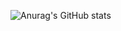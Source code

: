 ![Anurag's GitHub stats](https://github-readme-stats.vercel.app/api?username=khs41217&show_icons=true&theme=radical)
